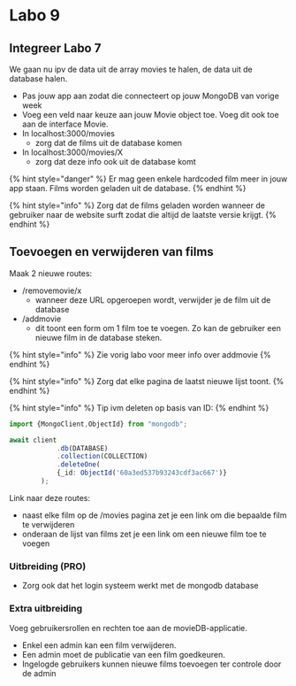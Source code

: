 # Labo 9

## Integreer Labo 7

We gaan nu ipv de data uit de array movies te halen, de data uit de database halen.

* Pas jouw app aan zodat die connecteert op jouw MongoDB van vorige week
* Voeg een veld naar keuze aan jouw Movie object toe. Voeg dit ook toe aan de interface Movie.
* In localhost:3000/movies&#x20;
  * zorg dat de films uit de database komen
* In localhost:3000/movies/X
  * zorg dat deze info ook uit de database komt

{% hint style="danger" %}
Er mag geen enkele hardcoded film meer in jouw app staan. Films worden geladen uit de database.
{% endhint %}

{% hint style="info" %}
Zorg dat de films geladen worden wanneer de gebruiker naar de website surft zodat die altijd de laatste versie krijgt.
{% endhint %}

## Toevoegen en verwijderen van films

Maak 2 nieuwe routes:

* /removemovie/x
  * wanneer deze URL opgeroepen wordt, verwijder je de film uit de database
* /addmovie
  * dit toont een form om 1 film toe te voegen. Zo kan de gebruiker een nieuwe film in de database steken.

{% hint style="info" %}
Zie vorig labo voor meer info over addmovie
{% endhint %}

{% hint style="info" %}
Zorg dat elke pagina de laatst nieuwe lijst toont.&#x20;
{% endhint %}

{% hint style="info" %}
Tip ivm deleten op basis van ID:
{% endhint %}

```typescript
import {MongoClient,ObjectId} from "mongodb";

await client
            .db(DATABASE)
            .collection(COLLECTION)
            .deleteOne(
            {_id: ObjectId('60a3ed537b93243cdf3ac667')}
        );
```

Link naar deze routes:

* naast elke film op de /movies pagina zet je een link om die bepaalde film te verwijderen
* onderaan de lijst van films zet je een link om een nieuwe film toe te voegen

### Uitbreiding (PRO)

* Zorg ook dat het login systeem werkt met de mongodb database

### Extra uitbreiding

Voeg gebruikersrollen en rechten toe aan de movieDB-applicatie.&#x20;

* Enkel een admin kan een film verwijderen.&#x20;
* Een admin moet de publicatie van een film goedkeuren.&#x20;
* Ingelogde gebruikers kunnen nieuwe films toevoegen ter controle door de admin
